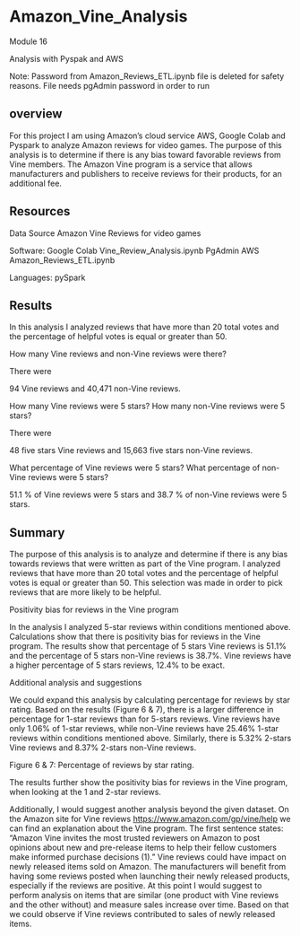 # Amazon_Vine_Analysis
Module 16

Analysis with Pyspak and AWS

Note: Password from Amazon_Reviews_ETL.ipynb file is deleted for safety reasons. File needs pgAdmin password in order to run

## overview

For this project I am using Amazon’s cloud service AWS, Google Colab and Pyspark to analyze Amazon reviews for video games. The purpose of this analysis is to determine if there is any bias toward favorable reviews from Vine members. The Amazon Vine program is a service that allows manufacturers and publishers to receive reviews for their products, for an additional fee.

## Resources

Data Source
  Amazon Vine Reviews for video games

Software:
  Google Colab Vine_Review_Analysis.ipynb
  PgAdmin
  AWS Amazon_Reviews_ETL.ipynb

Languages:
  pySpark

## Results

In this analysis I analyzed reviews that have more than 20 total votes and the percentage of helpful votes is equal or greater than 50.

How many Vine reviews and non-Vine reviews were there?

There were

94 Vine reviews and
40,471 non-Vine reviews.


How many Vine reviews were 5 stars? How many non-Vine reviews were 5 stars?

There were

48 five stars Vine reviews and
15,663 five stars non-Vine reviews.


What percentage of Vine reviews were 5 stars? What percentage of non-Vine reviews were 5 stars?

51.1 % of Vine reviews were 5 stars and
38.7 % of non-Vine reviews were 5 stars.


## Summary

The purpose of this analysis is to analyze and determine if there is any bias towards reviews that were written as part of the Vine program. I analyzed reviews that have more than 20 total votes and the percentage of helpful votes is equal or greater than 50. This selection was made in order to pick reviews that are more likely to be helpful.

Positivity bias for reviews in the Vine program

In the analysis I analyzed 5-star reviews within conditions mentioned above. Calculations show that there is positivity bias for reviews in the Vine program. The results show that percentage of 5 stars Vine reviews is 51.1% and the percentage of 5 stars non-Vine reviews is 38.7%. Vine reviews have a higher percentage of 5 stars reviews, 12.4% to be exact.

Additional analysis and suggestions

We could expand this analysis by calculating percentage for reviews by star rating. Based on the results (Figure 6 & 7), there is a larger difference in percentage for 1-star reviews than for 5-stars reviews. Vine reviews have only 1.06% of 1-star reviews, while non-Vine reviews have 25.46% 1-star reviews within conditions mentioned above. Similarly, there is 5.32% 2-stars Vine reviews and 8.37% 2-stars non-Vine reviews.

 

Figure 6 & 7: Percentage of reviews by star rating.

The results further show the positivity bias for reviews in the Vine program, when looking at the 1 and 2-star reviews.

Additionally, I would suggest another analysis beyond the given dataset. On the Amazon site for Vine reviews https://www.amazon.com/gp/vine/help we can find an explanation about the Vine program. The first sentence states: “Amazon Vine invites the most trusted reviewers on Amazon to post opinions about new and pre-release items to help their fellow customers make informed purchase decisions (1).” Vine reviews could have impact on newly released items sold on Amazon. The manufacturers will benefit from having some reviews posted when launching their newly released products, especially if the reviews are positive. At this point I would suggest to perform analysis on items that are similar (one product with Vine reviews and the other without) and measure sales increase over time. Based on that we could observe if Vine reviews contributed to sales of newly released items.
